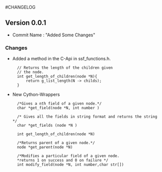 #CHANGELOG 
## Version 0.0.1
* Commit Name : "Added Some Changes"
### Changes
* Added a method in the C-Api in ssf_functions.h.
		
		// Returns the length of the children given
		// the node.
		int get_length_of_children(node *N){
			return g_list_length(N -> childs);
		}

* New Cython-Wrappers 
	
		/*Gives a nth field of a given node.*/
	    char *get_field(node *N, int number )

	    /* Gives all the fields in string format and returns the string */
	    char *get_fields (node *N )

    	int get_length_of_children(node *N)

    	/*Returns parent of a given node.*/
    	node *get_parent(node *N)

    	/*Modifies a particular field of a given node.
		*returns 1 on success and 0 on failure */
    	int modify_field(node *N, int number,char str[])
